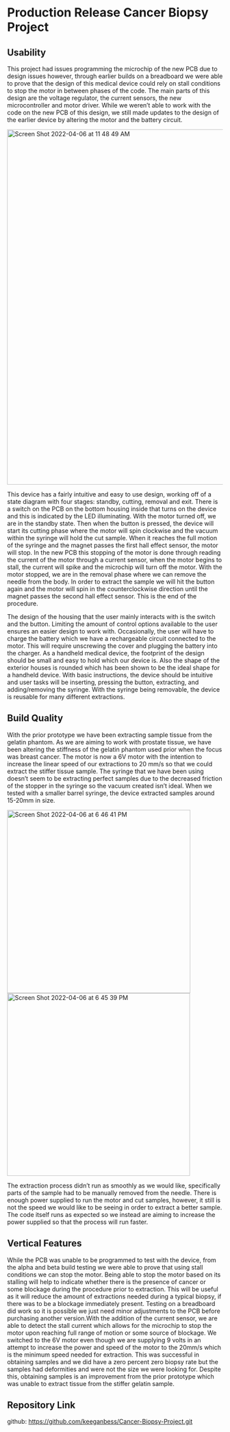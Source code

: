 # Production Release Cancer Biopsy Project

## Usability
This project had issues programming the microchip of the new PCB due to design issues however, through earlier builds on a breadboard we were able to prove that the design of this medical device could rely on stall conditions to stop the motor in between phases of the code. The main parts of this design are the voltage regulator, the current sensors, the new microcontroller and motor driver. While we weren’t able to work with the code on the new PCB of this design, we still made updates to the design of the earlier device by altering the motor and the battery circuit.  

<img width="830" alt="Screen Shot 2022-04-06 at 11 48 49 AM" src="https://user-images.githubusercontent.com/78036141/162015425-8414b08f-2ec1-4128-bad1-e3d22eb71492.png">

This device has a fairly intuitive and easy to use design, working off of a state diagram with four stages: standby, cutting, removal and exit. There is a switch on the PCB on the bottom housing inside that turns on the device and this is indicated by the LED illuminating. With the motor turned off, we are in the standby state. Then when the button is pressed, the device will start its cutting phase where the motor will spin clockwise and the vacuum within the syringe will hold the cut sample. When it reaches the full motion of the syringe and the magnet passes the first hall effect sensor, the motor will stop. In the new PCB this stopping of the motor is done through reading the current of the motor through a current sensor, when the motor begins to stall, the current will spike and the microchip will turn off the motor. With the motor stopped, we are in the removal phase where we can remove the needle from the body. In order to extract the sample we will hit the button again and the motor will spin in the counterclockwise direction until the magnet passes the second hall effect sensor. This is the end of the procedure. 

The design of the housing that the user mainly interacts with is the switch and the button. Limiting the amount of control options available to the user ensures an easier design to work with. Occasionally, the user will have to charge the battery which we have a rechargeable circuit connected to the motor. This will require unscrewing the cover and plugging the battery into the charger.  As a handheld medical device, the footprint of the design should be small and easy to hold which our device is. Also the shape of the exterior houses is rounded which has been shown to be the ideal shape for a handheld device. With basic instructions, the device should be intuitive and user tasks will be inserting, pressing the button, extracting, and adding/removing the syringe. With the syringe being removable, the device is reusable for many different extractions.


## Build Quality
With the prior prototype we have been extracting sample tissue from the gelatin phantom. As we are aiming to work with prostate tissue, we have been altering the stiffness of the gelatin phantom used prior when the focus was breast cancer. The motor is now a 6V motor with the intention to increase the linear speed of our extractions to 20 mm/s so that we could extract the stiffer tissue sample. The syringe that we have been using doesn’t seem to be extracting perfect samples due to the decreased friction of the stopper in the syringe so the vacuum created isn’t ideal. When we tested with a smaller barrel syringe, the device extracted samples around 15-20mm in size. 

<img width="428" alt="Screen Shot 2022-04-06 at 6 46 41 PM" src="https://user-images.githubusercontent.com/78036141/162085020-66d0f41b-0257-4ad3-87de-0804a045d259.png">

<img width="427" alt="Screen Shot 2022-04-06 at 6 45 39 PM" src="https://user-images.githubusercontent.com/78036141/162084864-b3faa03c-53b3-4139-98fe-f98bac0776d3.png">

The extraction process didn’t run as smoothly as we would like, specifically parts of the sample had to be manually removed from the needle. There is enough power supplied to run the motor and cut samples, however, it still is not the speed we would like to be seeing in order to extract a better sample. The code itself runs as expected so we instead are aiming to increase the power supplied so that the process will run faster. 


## Vertical Features
While the PCB was unable to be programmed to test with the device, from the alpha and beta build testing we were able to prove that using stall conditions we can stop the motor. Being able to stop the motor based on its stalling will help to indicate whether there is the presence of cancer or some blockage during the procedure prior to extraction. This will be useful as it will reduce the amount of extractions needed during a typical biopsy, if there was to be a blockage immediately present. 
Testing on a breadboard did work so it is possible we just need minor adjustments to the PCB before purchasing another version.With the addition of the current sensor, we are able to detect the stall current which allows for the microchip to stop the motor upon reaching full range of motion or some source of blockage. We switched to the 6V motor even though we are supplying 9 volts in an attempt to increase the power and speed of the motor to the 20mm/s which is the minimum speed needed for extraction. This was successful in obtaining samples and we did have a zero percent zero biopsy rate but the samples had deformities and were not the size we were looking for. Despite this, obtaining samples is an improvement from the prior prototype which was unable to extract tissue from the stiffer gelatin sample. 


## Repository Link
github: https://github.com/keeganbess/Cancer-Biopsy-Project.git
